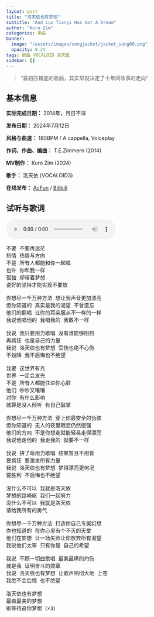 ```yaml
---
layout: post
title: "洛天依也有梦想"
subtitle: "And Luo Tianyi Has Got A Dream"
author: "Kuro Zim"
categories: 歌曲
banner: 
  image: "/assets/images/songjacket/jacket_song00.png"
  opacity: 0.24
tags: 歌曲 VOCALOID 洛天依
sidebar: []
---
```


> “最初压箱底的歌曲，其实早就决定了十年间故事的走向”

## 基本信息

**实际完成日期：** 2014年，月日不详

**发布日期：** 2024年7月12日

**风格与曲速：** 180BPM / A cappella, Voiceplay

**作词、作曲、编曲：** T.E.Zimmern (2014)

**MV制作：** Kuro Zim (2024)

**歌手：** 洛天依 (VOCALOID3)

**在线发布：** [AcFun](https://www.acfun.cn/v/ac45215977) / [Bilibili](https://www.bilibili.com/video/BV1Ui421Y7ag/)

## 试听与歌词

<audio controls><source src="/assets/audio/song00.mp3" type="audio/mp3"></audio>

<pre>
不要 不要再迷茫
热情 热情与方向
不是 所有人都能和你一起唱
也许 你和我一样
孤独 却带着梦想
说好的坚持才能实现不要放

你想尽一千万种方法 想让我声音更加漂亮
但你知道的 真实是我的渴望 不曾遗忘
他们的翻唱 让你的耳朵服从不一样的一样
我说他唱他的 我唱我的 我敢不一样

我说 我只要用力歌唱 没有谁能够阻挡
再疯狂 也是自己的力量
我说 洛天依也有梦想 受伤也绝不心伤
不投降 我不后悔也不绝望

我要 这世界有光
世界 一定会发光
不是 所有人都能住进你心脏
他们 吵吵又嚷嚷
对你 有什么影响
就算是没人倾听 有自己鼓掌

你想尽一千万种方法 穿上你最安全的伪装
但你知道的 无人的夜里眼泪仍然倔强
他们的方向 不是你想走就能轻易走得漂亮
我说他走他的 我走我的 就要不一样

我说 拼了命用力歌唱 结果暂且不用管
要疯狂 要激发所有力量
我说 洛天依也有梦想 梦得漂亮更何况
要胜利 不后悔也不绝望

没什么不可以 我就是洛天依
梦想的路崎岖 我们一起努力
没什么不可以 我就是洛天依
请给我所有的勇气

你想尽一千万种方法 打造你自己专属幻想
你也知道的 在你心里有个不灭的天堂
他们在妄想 让一场失败让你放弃所有渴望
我说他们太笨 只有你是 自己的希望

我说 不顾一切曲歌唱 最美最痛的灼伤
就是我 证明奋斗的勋章
我说 洛天依也有梦想 让歌声响彻大地 上苍
我绝不会后悔 也不绝望

洛天依也有梦想
最疯最美的梦想
别等待追你梦想（×3）
</pre>